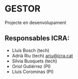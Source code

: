 # GESTOR

Projecte en desenvolupament

## Responsables ICRA:
- Lluís Bosch (tech)
- Adrià Riu (tech) ariu@icra.cat
- Sílvia Busquets (tech)
- Oriol Gutiérrez (PI)
- Lluís Corominas (PI)
